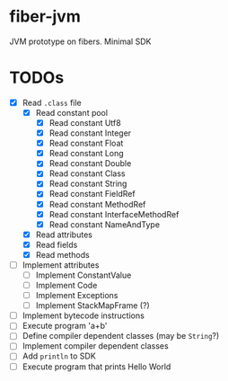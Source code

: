 # fiber-jvm
JVM prototype on fibers. Minimal SDK

# TODOs
- [x] Read `.class` file
  - [x] Read constant pool
    - [x] Read constant Utf8
    - [x] Read constant Integer
    - [x] Read constant Float
    - [x] Read constant Long
    - [x] Read constant Double
    - [x] Read constant Class
    - [x] Read constant String
    - [x] Read constant FieldRef
    - [x] Read constant MethodRef
    - [x] Read constant InterfaceMethodRef
    - [x] Read constant NameAndType
  - [x] Read attributes
  - [x] Read fields
  - [x] Read methods
- [ ] Implement attributes
  - [ ] Implement ConstantValue
  - [ ] Implement Code
  - [ ] Implement Exceptions
  - [ ] Implement StackMapFrame (?)
- [ ] Implement bytecode instructions
- [ ] Execute program 'a+b'
- [ ] Define compiler dependent classes (may be `String`?)
- [ ] Implement compiler dependent classes
- [ ] Add `println` to SDK
- [ ] Execute program that prints Hello World

